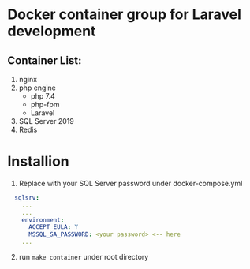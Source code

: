 # Docker container group for Laravel development
## Container List:
1. nginx
1. php engine
   * php 7.4
   * php-fpm
   * Laravel
1. SQL Server 2019
1. Redis

# Installion
1. Replace <your password> with your SQL Server password under docker-compose.yml
```yml
  sqlsrv:
    ...
    ...
    environment:
      ACCEPT_EULA: Y
      MSSQL_SA_PASSWORD: <your password> <-- here
    ...
```

2. run ```make container``` under root directory
